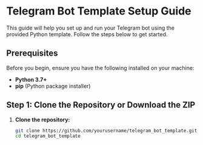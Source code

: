 # Telegram Bot Template Setup Guide

This guide will help you set up and run your Telegram bot using the provided Python template. Follow the steps below to get started.

## Prerequisites

Before you begin, ensure you have the following installed on your machine:

- **Python 3.7+**
- **pip** (Python package installer)

## Step 1: Clone the Repository or Download the ZIP

1. **Clone the repository:**
   ```bash
   git clone https://github.com/yourusername/telegram_bot_template.git
   cd telegram_bot_template

